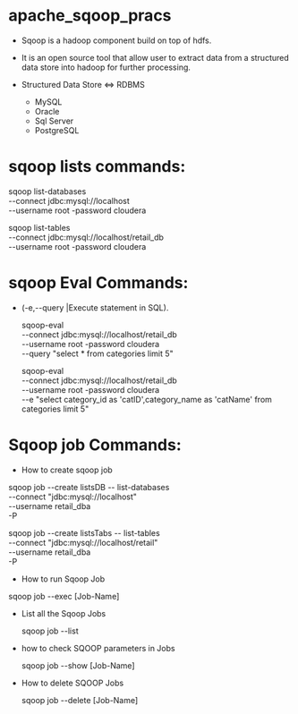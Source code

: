 # apache_sqoop_pracs


* Sqoop is a hadoop component build on top of hdfs.

* It is an open source tool that allow user to extract data from a structured data store into hadoop for further processing.

* Structured Data Store ⇔ RDBMS
  * MySQL
  * Oracle
  * Sql Server
  * PostgreSQL

# sqoop lists commands:

sqoop list-databases \
--connect jdbc:mysql://localhost \
--username root -password cloudera

sqoop list-tables \
--connect jdbc:mysql://localhost/retail_db \
--username root -password cloudera

# sqoop Eval Commands:

* (-e,--query <statement> 	|Execute statement in SQL). 

  sqoop-eval \
  --connect jdbc:mysql://localhost/retail_db \
  --username root -password cloudera \
  --query "select * from categories limit 5"

  sqoop-eval \
  --connect jdbc:mysql://localhost/retail_db \
  --username root -password cloudera \
  --e "select category_id as 'catID',category_name as 'catName' from categories limit 5"

# Sqoop job Commands:

 * How to create sqoop job

  sqoop job --create listsDB -- list-databases \
  --connect "jdbc:mysql://localhost" \
  --username retail_dba \
  -P

  sqoop job --create listsTabs -- list-tables \
  --connect "jdbc:mysql://localhost/retail" \
  --username retail_dba \
  -P

 * How to run Sqoop Job	

  sqoop job --exec [Job-Name]

* List all the Sqoop Jobs

  sqoop job --list

* how to check SQOOP parameters in Jobs

  sqoop job --show [Job-Name]
  
* How to delete SQOOP Jobs

  sqoop job --delete [Job-Name]

